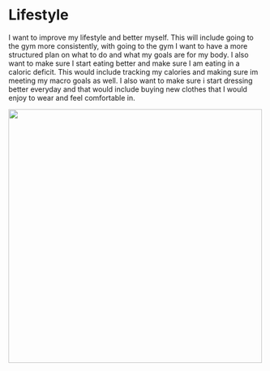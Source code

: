 # Lifestyle
I want to improve my lifestyle and better myself. This will include going to the gym more consistently, with going to the gym I want to have a more structured plan on what to do and what my goals are for my body. I also want to make sure I start eating better and make sure I am eating in a caloric deficit. This would include tracking my calories and making sure im meeting my macro goals as well. I also want to make sure i start dressing better everyday and that would include buying new clothes that I would enjoy to wear and feel comfortable in. 

<img src ="https://i.pinimg.com/736x/36/49/86/364986ab25fb26f52533de7f5058ca78.jpg" height= "500x" />